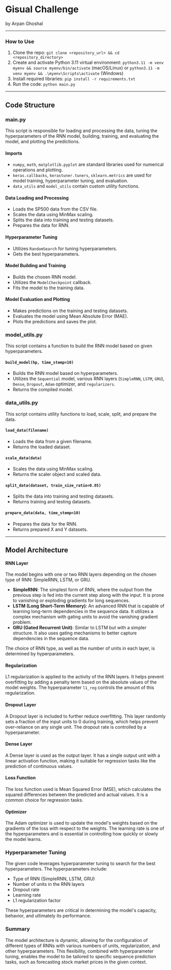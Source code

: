 
# Gisual Challenge
by Arpan Ghoshal

---

### How to Use

1. Clone the repo: `git clone <repository_url> && cd <repository_directory>`
2. Create and activate Python 3.11 virtual environment: `python3.11 -m venv myenv && source myenv/bin/activate` (macOS/Linux) or `python3.11 -m venv myenv && .\myenv\Scripts\activate` (Windows)
3. Install required libraries: `pip install -r requirements.txt`
4. Run the code: `python main.py`

---

## Code Structure

### main.py

This script is responsible for loading and processing the data, tuning the hyperparameters of the RNN model, building, training, and evaluating the model, and plotting the predictions.

#### Imports
- `numpy`, `math`, `matplotlib.pyplot` are standard libraries used for numerical operations and plotting.
- `keras.callbacks`, `kerastuner.tuners`, `sklearn.metrics` are used for model training, hyperparameter tuning, and evaluation.
- `data_utils` and `model_utils` contain custom utility functions.

#### Data Loading and Processing
- Loads the SP500 data from the CSV file.
- Scales the data using MinMax scaling.
- Splits the data into training and testing datasets.
- Prepares the data for RNN.

#### Hyperparameter Tuning
- Utilizes `RandomSearch` for tuning hyperparameters.
- Gets the best hyperparameters.

#### Model Building and Training
- Builds the chosen RNN model.
- Utilizes the `ModelCheckpoint` callback.
- Fits the model to the training data.

#### Model Evaluation and Plotting
- Makes predictions on the training and testing datasets.
- Evaluates the model using Mean Absolute Error (MAE).
- Plots the predictions and saves the plot.

### model_utils.py

This script contains a function to build the RNN model based on given hyperparameters.

#### `build_model(hp, time_stemp=10)`
- Builds the RNN model based on hyperparameters.
- Utilizes the `Sequential` model, various RNN layers (`SimpleRNN`, `LSTM`, `GRU`), `Dense`, `Dropout`, `Adam` optimizer, and `regularizers`.
- Returns the compiled model.

### data_utils.py

This script contains utility functions to load, scale, split, and prepare the data.

#### `load_data(filename)`
- Loads the data from a given filename.
- Returns the loaded dataset.

#### `scale_data(data)`
- Scales the data using MinMax scaling.
- Returns the scaler object and scaled data.

#### `split_data(dataset, train_size_ratio=0.85)`
- Splits the data into training and testing datasets.
- Returns training and testing datasets.

#### `prepare_data(data, time_stemp=10)`
- Prepares the data for the RNN.
- Returns prepared X and Y datasets.

---


## Model Architecture

#### RNN Layer
The model begins with one or two RNN layers depending on the chosen type of RNN: SimpleRNN, LSTM, or GRU.

- **SimpleRNN**: The simplest form of RNN, where the output from the previous step is fed into the current step along with the input. It is prone to vanishing or exploding gradients for long sequences.
- **LSTM (Long Short-Term Memory)**: An advanced RNN that is capable of learning long-term dependencies in the sequence data. It utilizes a complex mechanism with gating units to avoid the vanishing gradient problem.
- **GRU (Gated Recurrent Unit)**: Similar to LSTM but with a simpler structure. It also uses gating mechanisms to better capture dependencies in the sequence data.

The choice of RNN type, as well as the number of units in each layer, is determined by hyperparameters.

#### Regularization
L1 regularization is applied to the activity of the RNN layers. It helps prevent overfitting by adding a penalty term based on the absolute values of the model weights. The hyperparameter `l1_reg` controls the amount of this regularization.

#### Dropout Layer
A Dropout layer is included to further reduce overfitting. This layer randomly sets a fraction of the input units to 0 during training, which helps prevent over-reliance on any single unit. The dropout rate is controlled by a hyperparameter.

#### Dense Layer
A Dense layer is used as the output layer. It has a single output unit with a linear activation function, making it suitable for regression tasks like the prediction of continuous values.

#### Loss Function
The loss function used is Mean Squared Error (MSE), which calculates the squared differences between the predicted and actual values. It is a common choice for regression tasks.

#### Optimizer
The Adam optimizer is used to update the model's weights based on the gradients of the loss with respect to the weights. The learning rate is one of the hyperparameters and is essential in controlling how quickly or slowly the model learns.

### Hyperparameter Tuning
The given code leverages hyperparameter tuning to search for the best hyperparameters. The hyperparameters include:
- Type of RNN (SimpleRNN, LSTM, GRU)
- Number of units in the RNN layers
- Dropout rate
- Learning rate
- L1 regularization factor

These hyperparameters are critical in determining the model's capacity, behavior, and ultimately its performance.

### Summary
The model architecture is dynamic, allowing for the configuration of different types of RNNs with various numbers of units, regularization, and other hyperparameters. This flexibility, combined with hyperparameter tuning, enables the model to be tailored to specific sequence prediction tasks, such as forecasting stock market prices in the given context.
